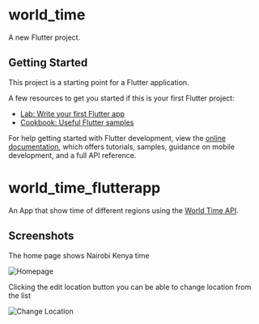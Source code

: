 # world_time

A new Flutter project.

## Getting Started

This project is a starting point for a Flutter application.

A few resources to get you started if this is your first Flutter project:

- [Lab: Write your first Flutter app](https://docs.flutter.dev/get-started/codelab)
- [Cookbook: Useful Flutter samples](https://docs.flutter.dev/cookbook)

For help getting started with Flutter development, view the
[online documentation](https://docs.flutter.dev/), which offers tutorials,
samples, guidance on mobile development, and a full API reference.
# world_time_flutterapp

An App that show time of different regions using the [World Time API](https://worldtimeapi.org/api/timezone). 

## Screenshots
The home page shows Nairobi Kenya time

![ Homepage ](https://github.com/your-username/your-repository/raw/main/assets/image1.png)

Clicking the edit location button you can be able to change location from the list

![Change Location](https://github.com/your-username/your-repository/raw/main/assets/image1.png)

